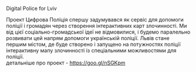 
Digital Police for Lviv

Проект Цифрова Поліція спершу задумувався як сервіс для допомоги поліції і громадян через створення інтерактивних карт злочинності. Ми від цієї соціально-громадської ідеї не відмовилися, і будемо паралельно розвивати цей напрям допомоги українській поліції. Львів стане першим містом, де буде створено і запущено на потужностях поліції інтерактивну мапу злочинності із спеціальними можливостями для поліції.  
детальніше про проект - https://goo.gl/nSGKpm
